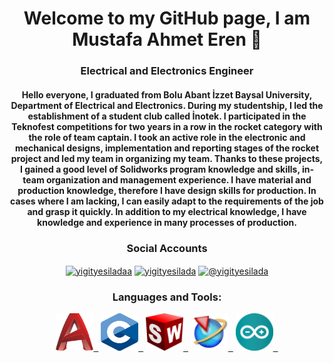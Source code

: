 <h1 align="center">Welcome to my GitHub page, I am Mustafa Ahmet Eren 👋</h1>
<h3 align="center">Electrical and Electronics Engineer</h3>
<h4 align="center">Hello everyone,
I graduated from Bolu Abant İzzet Baysal University, Department of Electrical and Electronics. During my studentship, I led the establishment of a student club called İnotek. I participated in the Teknofest competitions for two years in a row in the rocket category with the role of team captain. I took an active role in the electronic and mechanical designs, implementation and reporting stages of the rocket project and led my team in organizing my team. Thanks to these projects, I gained a good level of Solidworks program knowledge and skills, in-team organization and management experience.
I have material and production knowledge, therefore I have design skills for production. In cases where I am lacking, I can easily adapt to the requirements of the job and grasp it quickly. In addition to my electrical knowledge, I have knowledge and experience in many processes of production.</h4>

<h3 align="center">Social Accounts</h3>
<p align="center">
<a href="https://linkedin.com/in/mustafa-ahmet-eren-219267208" target="blank"><img align="center" src="https://raw.githubusercontent.com/rahuldkjain/github-profile-readme-generator/master/src/images/icons/Social/linked-in-alt.svg" alt="yigityesiladaa" height="30" width="40" /></a>
<a href="https://instagram.com/yigityesilada" target="blank"><img align="center" src="https://raw.githubusercontent.com/rahuldkjain/github-profile-readme-generator/master/src/images/icons/Social/instagram.svg" alt="yigityesilada" height="30" width="40" /></a>
<a href="https://mail.google.com/mail/?view=cm&source=mailto&to=mazmod11a@gmail.com" target="blank"><img align="center" src="https://www.vectorlogo.zone/logos/gmail/gmail-icon.svg" alt="@yigityesilada" height="30" width="40" /></a>
</p>

<h3 align="center">Languages and Tools:</h3>
<p align="center">
<a href="https://www.autodesk.com/" target="_blank" rel="noreferrer"> <img src="https://github.com/mustafaahmeteren/mustafaahmeteren/blob/main/languages_and_tools/autocad.png" alt="kotlin" width="60" height="60"/>&nbsp;&nbsp;</a>
<a href="https://www.autodesk.com/" target="_blank" rel="noreferrer"> <img src="https://github.com/mustafaahmeteren/mustafaahmeteren/blob/main/languages_and_tools/c-logo.png" alt="kotlin" width="60" height="60"/>&nbsp;&nbsp;</a>
<a href="https://www.autodesk.com/" target="_blank" rel="noreferrer"> <img src="https://github.com/mustafaahmeteren/mustafaahmeteren/blob/main/languages_and_tools/solid.png" alt="kotlin" width="60" height="60"/>&nbsp;&nbsp;</a>
<a href="https://www.autodesk.com/" target="_blank" rel="noreferrer"> <img src="https://github.com/mustafaahmeteren/mustafaahmeteren/blob/main/languages_and_tools/nx.png" alt="kotlin" width="60" height="60"/>&nbsp;&nbsp;</a>
<a href="https://www.autodesk.com/" target="_blank" rel="noreferrer"> <img src="https://github.com/mustafaahmeteren/mustafaahmeteren/blob/main/languages_and_tools/arduino.png" alt="kotlin" width="60" height="60"/>&nbsp;&nbsp;</a>
</p>
